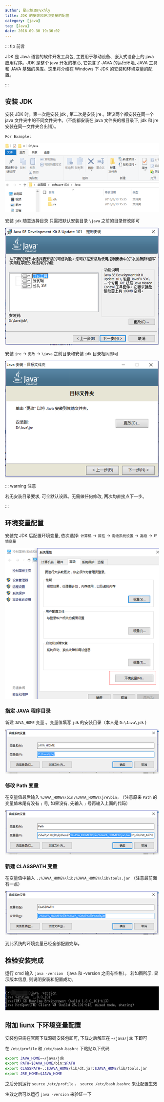 ```yaml
---
author: 星火燎原@vxhly
title: JDK 的安装和环境变量的配置
category: [java]
tag: [Java]
date: 2016-09-30 19:36:02
---
```


::: tip 前言

JDK 是 Java 语言的软件开发工具包, 主要用于移动设备、嵌入式设备上的 java 应用程序。JDK 是整个 java 开发的核心, 它包含了 JAVA 的运行环境, JAVA 工具和 JAVA 基础的类库。这里将介绍在 Windows 下 JDK 的安装和环境变量的配置。

:::

<!-- more -->

## 安装 JDK

安装 JDK 时。第一次是安装 jdk , 第二次是安装 jre 。建议两个都安装在同一个 java 文件夹中的不同文件夹中。（不能都安装在 java 文件夹的根目录下, jdk 和 jre 安装在同一文件夹会出错）。

`For Example:` <br>

![JDK 安装](/assets/jdk-1.png)

安装 `jdk` 随意选择目录 只需把默认安装目录 `\java` 之前的目录修改即可<br>

![JDK 安装](/assets/jdk-2.png)

安装 `jre` → `更改` → `\java` 之前目录和安装 `jdk` 目录相同即可<br>

![JDK 安装](/assets/jdk-3.png)

::: warning 注意

若无安装目录要求, 可全默认设置。无需做任何修改, 两次均直接点下一步。

:::

## 环境变量配置

安装完 JDK 后配置环境变量, 依次选择: `计算机` → `属性` → `高级系统设置` → `高级` → `环境变量` <br>

![JDK 环境变量配置](/assets/jdk-4.png)

### 指定 JAVA 程序目录

新建 `JAVA_HOME` 变量 。变量值填写 `jdk` 的安装目录（本人是 `D:\Java\jdk` )<br>

![JDK 环境变量配置](/assets/jdk-5.png)

### 修改 Path 变量

在变量值最后输入 `%JAVA_HOME%\bin;%JAVA_HOME%\jre\bin;` （注意原来 `Path` 的变量值末尾有没有 `;` 号, 如果没有, 先输入 `;` 号再输入上面的代码）<br>

![JDK 环境变量配置](/assets/jdk-6.png)

### 新建 CLASSPATH 变量

在变量值中输入 `.;%JAVA_HOME%\lib;%JAVA_HOME%\lib\tools.jar` （注意最前面有一点）<br>

![JDK 环境变量配置](/assets/jdk-7.png)

到此系统的环境变量已经全部配置完毕。

## 检验安装完成

运行 cmd 输入 `java -version` （java 和 -version 之间有空格）。 若如图所示, 显示版本信息, 则说明安装和配置成功。<br>

![JDK 环境变量配置](/assets/jdk-8.png)

## 附加 liunx 下环境变量配置

安装包只需在官网下载源码安装包即可, 下载之后解压在 `~/java/jdk` 下即可

在 `/etc/profile` 和 `/etc/bash.bashrc` 下粘贴以下代码

```bash
export JAVA_HOME=~/java/jdk
export PATH=$JAVA_HOME/bin:$PATH
export CLASSPATH=.:$JAVA_HOME/lib/dt.jar:$JAVA_HOME/lib/tools.jar
export JRE_HOME=$JAVA_HOME
```

之后分别运行 `source /etc/profile` 、 `source /etc/bash.bashrc` 来让配置生效

生效之后可以运行 `java -version` 来验证一下
